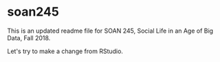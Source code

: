 # soan245

This is an updated readme file for SOAN 245, Social Life in an Age of Big Data, Fall 2018.

Let's try to make a change from RStudio.